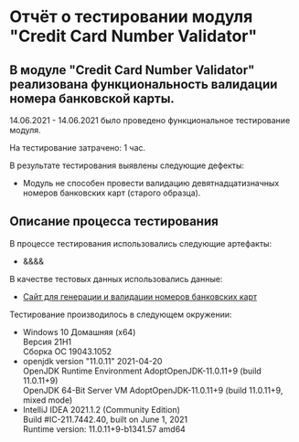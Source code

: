 # Отчёт о тестировании модуля "Credit Card Number Validator"

## В модуле "Credit Card Number Validator" реализована функциональность валидации номера банковской карты.

14.06.2021 - 14.06.2021 было проведено функциональное тестирование модуля.

На тестирование затрачено: 1 час.

В результате тестирования выявлены следующие дефекты:
* Модуль не способен провести валидацию девятнадцатизначных номеров банковских карт (старого образца).

## Описание процесса тестирования

В процессе тестирования использовались следующие артефакты:
* &&&&

В качестве тестовых данных использовались данные:
* [Сайт для генерации и валидации номеров банковских карт](https://www.freeformatter.com/credit-card-number-generator-validator.html)


Тестирование производилось в следующем окружении:
* Windows 10 Домашняя (x64)  
  Версия  21H1  
  Сборка ОС	19043.1052
* openjdk version "11.0.11" 2021-04-20  
  OpenJDK Runtime Environment AdoptOpenJDK-11.0.11+9 (build 11.0.11+9)  
  OpenJDK 64-Bit Server VM AdoptOpenJDK-11.0.11+9 (build 11.0.11+9, mixed mode)
* IntelliJ IDEA 2021.1.2 (Community Edition)  
  Build #IC-211.7442.40, built on June 1, 2021  
  Runtime version: 11.0.11+9-b1341.57 amd64